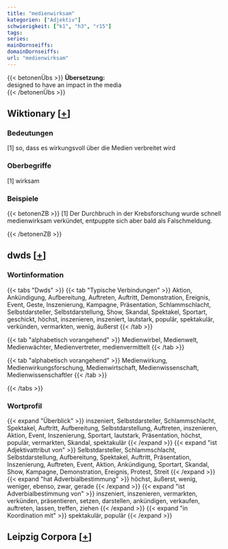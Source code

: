 ```yaml
---
title: "medienwirksam"
kategorien: ["Adjektiv"]
schwierigkeit: ["k1", "h3", "r15"]
tags:
series:
mainDornseiffs:
domainDornseiffs:
url: "medienwirksam"
---
```


{{< betonenÜbs >}}
**Übersetzung:**  
designed to have an impact in the media  
{{< /betonenÜbs >}}

## Wiktionary [[+](https://de.wiktionary.org/wiki/medienwirksam)]

### Bedeutungen
[1] so, dass es wirkungsvoll über die Medien verbreitet wird  

### Oberbegriffe
[1] wirksam  

### Beispiele
{{< betonenZB >}}
[1] Der Durchbruch in der Krebsforschung wurde schnell medienwirksam verkündet, entpuppte sich aber bald als Falschmeldung.  

{{< /betonenZB >}}


## dwds [[+](https://www.dwds.de/wb/medienwirksam)]

### Wortinformation
{{< tabs "Dwds" >}}
{{< tab "Typische Verbindungen" >}}
Aktion, Ankündigung, Aufbereitung, Auftreten, Auftritt, Demonstration, Ereignis, Event, Geste, Inszenierung, Kampagne, Präsentation, Schlammschlacht, Selbstdarsteller, Selbstdarstellung, Show, Skandal, Spektakel, Sportart, geschickt, höchst, inszenieren, inszeniert, lautstark, populär, spektakulär, verkünden, vermarkten, wenig, äußerst
{{< /tab >}}

{{< tab "alphabetisch vorangehend" >}}
Medienwirbel, Medienwelt, Medienwächter, Medienvertreter, medienvermittelt
{{< /tab >}}

{{< tab "alphabetisch vorangehend" >}}
Medienwirkung, Medienwirkungsforschung, Medienwirtschaft, Medienwissenschaft, Medienwissenschaftler
{{< /tab >}}

{{< /tabs >}}

### Wortprofil
{{< expand "Überblick" >}} inszeniert, Selbstdarsteller, Schlammschlacht, Spektakel, Auftritt, Aufbereitung, Selbstdarstellung, Auftreten, inszenieren, Aktion, Event, Inszenierung, Sportart, lautstark, Präsentation, höchst, populär, vermarkten, Skandal, spektakulär {{< /expand >}}
{{< expand "ist Adjektivattribut von" >}} Selbstdarsteller, Schlammschlacht, Selbstdarstellung, Aufbereitung, Spektakel, Auftritt, Präsentation, Inszenierung, Auftreten, Event, Aktion, Ankündigung, Sportart, Skandal, Show, Kampagne, Demonstration, Ereignis, Protest, Streit {{< /expand >}}
{{< expand "hat Adverbialbestimmung" >}} höchst, äußerst, wenig, weniger, ebenso, zwar, gerade {{< /expand >}}
{{< expand "ist Adverbialbestimmung von" >}} inszeniert, inszenieren, vermarkten, verkünden, präsentieren, setzen, darstellen, ankündigen, verkaufen, auftreten, lassen, treffen, ziehen {{< /expand >}}
{{< expand "in Koordination mit" >}} spektakulär, populär {{< /expand >}}

## Leipzig Corpora [[+](https://corpora.uni-leipzig.de/en/res?word=medienwirksam&corpusId=deu_newscrawl-public_2018)]

